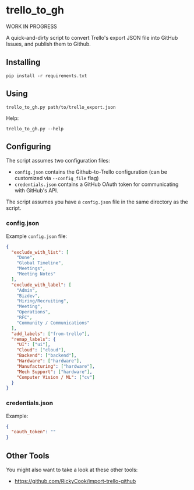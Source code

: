 # trello_to_gh

WORK IN PROGRESS

A quick-and-dirty script to convert Trello's export JSON file into GitHub Issues, and publish them to Github.

## Installing

    pip install -r requirements.txt

## Using

    trello_to_gh.py path/to/trello_export.json

Help:

    trello_to_gh.py --help

## Configuring

The script assumes two configuration files:

- `config.json` contains the Github-to-Trello configuration (can be customized via `--config_file` flag)
- `credentials.json` contains a GitHub OAuth token for communicating with GitHub's API.

The script assumes you have a `config.json` file in the same directory as the
script.

### config.json

Example `config.json` file:

```json
{
  "exclude_with_list": [
    "Done",
    "Global Timeline",
    "Meetings",
    "Meeting Notes"
  ],
  "exclude_with_label": [
    "Admin",
    "Bizdev",
    "Hiring/Recruiting",
    "Meeting",
    "Operations",
    "RFC",
    "Community / Communications"
  ],
  "add_labels": ["from-trello"],
  "remap_labels": {
    "UI": ["ui"],
    "Cloud": ["cloud"],
    "Backend": ["backend"],
    "Hardware": ["hardware"],
    "Manufacturing": ["hardware"],
    "Mech Support": ["hardware"],
    "Computer Vision / ML": ["cv"]
  }
}
```

### credentials.json

Example:

```json
{
  "oauth_token": ""
}
```

## Other Tools

You might also want to take a look at these other tools:

- https://github.com/RickyCook/import-trello-github